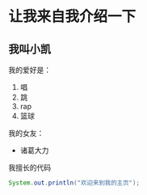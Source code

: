# 让我来自我介绍一下
## 我叫小凯
我的爱好是：
1. 唱
2. 跳
3. rap
4. 篮球

我的女友：
* 诸葛大力


我擅长的代码

```java
System.out.println("欢迎来到我的主页");
```
